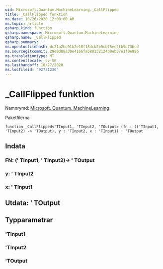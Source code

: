 ```yaml
---
uid: Microsoft.Quantum.MachineLearning._CallFlipped
title: _CallFlipped funktion
ms.date: 10/26/2020 12:00:00 AM
ms.topic: article
qsharp.kind: function
qsharp.namespace: Microsoft.Quantum.MachineLearning
qsharp.name: _CallFlipped
qsharp.summary: ''
ms.openlocfilehash: dc21a2bc91b2e18f18dcb2b5cb75ec2fb9d73bcd
ms.sourcegitcommit: 29e0d88a30e4166fa580132124b0eb57e1f0e986
ms.translationtype: MT
ms.contentlocale: sv-SE
ms.lasthandoff: 10/27/2020
ms.locfileid: "92731230"
---
```

# <a name="_callflipped-function"></a>_CallFlipped funktion

Namnrymd: [Microsoft. Quantum. MachineLearning](xref:Microsoft.Quantum.MachineLearning)

Paketfilerna [](https://nuget.org/packages/)




```qsharp
function _CallFlipped<'TInput1, 'TInput2, 'TOutput> (fn : (('TInput1, 'TInput2) -> 'TOutput), y : 'TInput2, x : 'TInput1) : 'TOutput
```


## <a name="input"></a>Indata

### <a name="fn--tinput1tinput2---toutput"></a>FN: (' TInput1, ' TInput2)-> ' TOutput




### <a name="y--tinput2"></a>y: ' TInput2




### <a name="x--tinput1"></a>x: ' TInput1





## <a name="output--toutput"></a>Utdata: ' TOutput



## <a name="type-parameters"></a>Typparametrar

### <a name="tinput1"></a>'TInput1


### <a name="tinput2"></a>'TInput2


### <a name="toutput"></a>'TOutput

